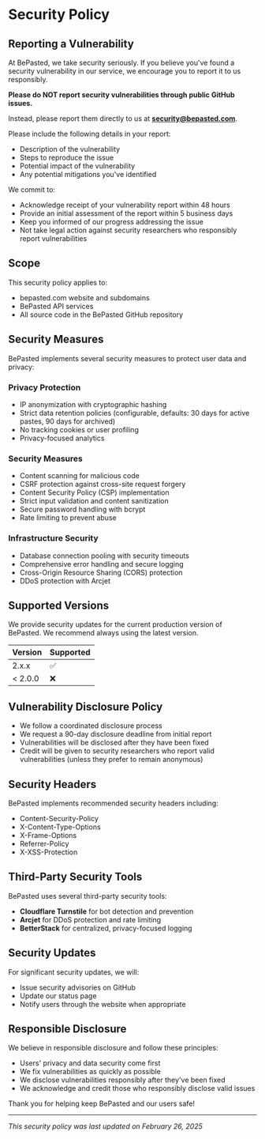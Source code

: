 # Security Policy

## Reporting a Vulnerability

At BePasted, we take security seriously. If you believe you've found a security vulnerability in our service, we encourage you to report it to us responsibly.

**Please do NOT report security vulnerabilities through public GitHub issues.**

Instead, please report them directly to us at **security@bepasted.com**.

Please include the following details in your report:

- Description of the vulnerability
- Steps to reproduce the issue
- Potential impact of the vulnerability
- Any potential mitigations you've identified

We commit to:

- Acknowledge receipt of your vulnerability report within 48 hours
- Provide an initial assessment of the report within 5 business days
- Keep you informed of our progress addressing the issue
- Not take legal action against security researchers who responsibly report vulnerabilities

## Scope

This security policy applies to:
- bepasted.com website and subdomains
- BePasted API services
- All source code in the BePasted GitHub repository

## Security Measures

BePasted implements several security measures to protect user data and privacy:

### Privacy Protection
- IP anonymization with cryptographic hashing
- Strict data retention policies (configurable, defaults: 30 days for active pastes, 90 days for archived)
- No tracking cookies or user profiling
- Privacy-focused analytics

### Security Measures
- Content scanning for malicious code
- CSRF protection against cross-site request forgery
- Content Security Policy (CSP) implementation
- Strict input validation and content sanitization
- Secure password handling with bcrypt
- Rate limiting to prevent abuse

### Infrastructure Security
- Database connection pooling with security timeouts
- Comprehensive error handling and secure logging
- Cross-Origin Resource Sharing (CORS) protection
- DDoS protection with Arcjet

## Supported Versions

We provide security updates for the current production version of BePasted. We recommend always using the latest version.

| Version | Supported          |
| ------- | ------------------ |
| 2.x.x   | :white_check_mark: |
| < 2.0.0 | :x:                |

## Vulnerability Disclosure Policy

- We follow a coordinated disclosure process
- We request a 90-day disclosure deadline from initial report
- Vulnerabilities will be disclosed after they have been fixed
- Credit will be given to security researchers who report valid vulnerabilities (unless they prefer to remain anonymous)

## Security Headers

BePasted implements recommended security headers including:
- Content-Security-Policy
- X-Content-Type-Options
- X-Frame-Options
- Referrer-Policy
- X-XSS-Protection

## Third-Party Security Tools

BePasted uses several third-party security tools:

- **Cloudflare Turnstile** for bot detection and prevention
- **Arcjet** for DDoS protection and rate limiting
- **BetterStack** for centralized, privacy-focused logging

## Security Updates

For significant security updates, we will:
- Issue security advisories on GitHub
- Update our status page
- Notify users through the website when appropriate

## Responsible Disclosure

We believe in responsible disclosure and follow these principles:
- Users' privacy and data security come first
- We fix vulnerabilities as quickly as possible
- We disclose vulnerabilities responsibly after they've been fixed
- We acknowledge and credit those who responsibly disclose valid issues

Thank you for helping keep BePasted and our users safe!

---

*This security policy was last updated on February 26, 2025* 